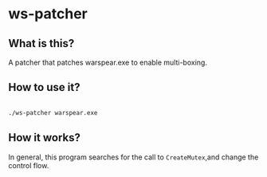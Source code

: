 # ws-patcher

## What is this?

A patcher that patches warspear.exe to enable multi-boxing.

## How to use it?

```bash

./ws-patcher warspear.exe

```

## How it works?

In general, this program searches for the call to `CreateMutex`,and change the control flow.
